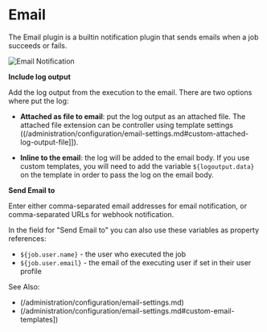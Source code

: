 # Email

The Email plugin is a builtin notification plugin that sends emails when a job succeeds or fails.

![Email Notification](~@assets/img/email-notification.png)

**Include log output**

Add the log output from the execution to the email. There are two options where put the log:

- **Attached as file to email**: put the log output as an attached file.
  The attached file extension can be controller using template settings ((/administration/configuration/email-settings.md#custom-attached-log-output-file]]).

- **Inline to the email**: the log will be added to the email body.
  If you use custom templates, you will need to add the variable `${logoutput.data}` on the template in order to pass the log on the email body.

**Send Email to**

Enter either comma-separated email addresses for email notification, or comma-separated URLs for webhook notification.

In the field for "Send Email to" you can also use these variables as property references:

- `${job.user.name}` - the user who executed the job
- `${job.user.email}` - the email of the executing user if set in their user profile

See Also:

- (/administration/configuration/email-settings.md)
- (/administration/configuration/email-settings.md#custom-email-templates])
